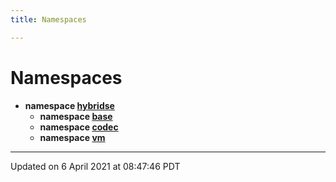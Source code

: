 ```yaml
---
title: Namespaces

---
```

# Namespaces




* **namespace [hybridse](hybridse/usage/api/c++/Namespaces/namespacehybridse.md)** 
    * **namespace [base](hybridse/usage/api/c++/Namespaces/namespacehybridse_1_1base.md)** 
    * **namespace [codec](hybridse/usage/api/c++/Namespaces/namespacehybridse_1_1codec.md)** 
    * **namespace [vm](hybridse/usage/api/c++/Namespaces/namespacehybridse_1_1vm.md)** 



-------------------------------

Updated on  6 April 2021 at 08:47:46 PDT
